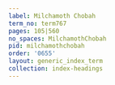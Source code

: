 ```yaml
---
label: Milchamoth Chobah
term_no: term767
pages: 105|560
no_spaces: MilchamothChobah
pid: milchamothchobah
order: '0655'
layout: generic_index_term
collection: index-headings
---
```

